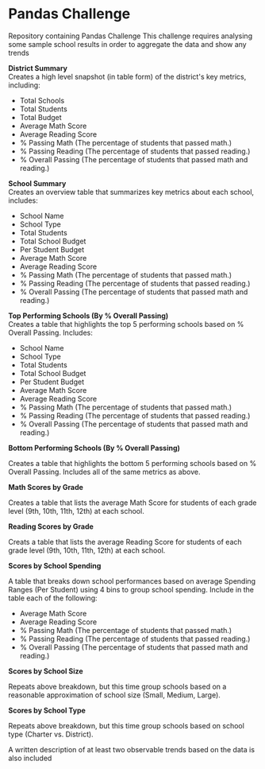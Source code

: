 # Pandas Challenge
Repository containing Pandas Challenge
This challenge requires analysing some sample school results in order to aggregate the data and show any trends  
  
**District Summary**  
Creates a high level snapshot (in table form) of the district's key metrics, including:

- Total Schools
- Total Students
- Total Budget
- Average Math Score
- Average Reading Score
- % Passing Math (The percentage of students that passed math.)
- % Passing Reading (The percentage of students that passed reading.)
- % Overall Passing (The percentage of students that passed math and reading.)


**School Summary**  
Creates an overview table that summarizes key metrics about each school, includes:

- School Name
- School Type
- Total Students
- Total School Budget
- Per Student Budget
- Average Math Score
- Average Reading Score
- % Passing Math (The percentage of students that passed math.)
- % Passing Reading (The percentage of students that passed reading.)
- % Overall Passing (The percentage of students that passed math and reading.)

**Top Performing Schools (By % Overall Passing)**  
Creates a table that highlights the top 5 performing schools based on % Overall Passing. Includes:

- School Name
- School Type
- Total Students
- Total School Budget
- Per Student Budget
- Average Math Score
- Average Reading Score
- % Passing Math (The percentage of students that passed math.)
- % Passing Reading (The percentage of students that passed reading.)
- % Overall Passing (The percentage of students that passed math and reading.)

**Bottom Performing Schools (By % Overall Passing)**  

Creates a table that highlights the bottom 5 performing schools based on % Overall Passing. Includes all of the same metrics as above.


**Math Scores by Grade**  

Creates a table that lists the average Math Score for students of each grade level (9th, 10th, 11th, 12th) at each school.


**Reading Scores by Grade**  

Creats a table that lists the average Reading Score for students of each grade level (9th, 10th, 11th, 12th) at each school.


**Scores by School Spending**  

A table that breaks down school performances based on average Spending Ranges (Per Student) using 4 bins to group school spending. Include in the table each of the following:

- Average Math Score
- Average Reading Score
- % Passing Math (The percentage of students that passed math.)
- % Passing Reading (The percentage of students that passed reading.)
- % Overall Passing (The percentage of students that passed math and reading.)

**Scores by School Size**  

Repeats above breakdown, but this time group schools based on a reasonable approximation of school size (Small, Medium, Large).


**Scores by School Type**  

Repeats above breakdown, but this time group schools based on school type (Charter vs. District).
  
  
A written description of at least two observable trends based on the data is also included
